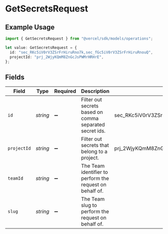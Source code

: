 # GetSecretsRequest

## Example Usage

```typescript
import { GetSecretsRequest } from "@vercel/sdk/models/operations";

let value: GetSecretsRequest = {
  id: "sec_RKc5iV0rV3ZSrFrHiruRno7k,sec_fGc5iV0rV3ZSrFrHiruRnouQ",
  projectId: "prj_2WjyKQmM8ZnGcJsPWMrHRHrE",
};
```

## Fields

| Field                                                     | Type                                                      | Required                                                  | Description                                               | Example                                                   |
| --------------------------------------------------------- | --------------------------------------------------------- | --------------------------------------------------------- | --------------------------------------------------------- | --------------------------------------------------------- |
| `id`                                                      | *string*                                                  | :heavy_minus_sign:                                        | Filter out secrets based on comma separated secret ids.   | sec_RKc5iV0rV3ZSrFrHiruRno7k,sec_fGc5iV0rV3ZSrFrHiruRnouQ |
| `projectId`                                               | *string*                                                  | :heavy_minus_sign:                                        | Filter out secrets that belong to a project.              | prj_2WjyKQmM8ZnGcJsPWMrHRHrE                              |
| `teamId`                                                  | *string*                                                  | :heavy_minus_sign:                                        | The Team identifier to perform the request on behalf of.  |                                                           |
| `slug`                                                    | *string*                                                  | :heavy_minus_sign:                                        | The Team slug to perform the request on behalf of.        |                                                           |
